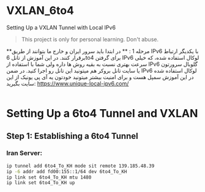 # VXLAN_6to4
Setting Up a VXLAN Tunnel with Local IPv6
> This project is only for personal learning. Don't abuse.

**مرحله 1 : **
در ابتدا باید سرور ایران و خارج ما بتوانند از طریق IPv6 با یکدیگر ارتباط برقرار کنند.
در این آموزش از تانل 6to4 برای گرفتن IPv6 لوکال استفاده شده، که خیلی سرعت بهتری نسبت به بقیه روش ها داره
ولی شما با استفاده از IPv6 گلوبال سرورتون یا سایت تانل بروکر هم میتونید این تانل رو اجرا کنید.
در ضمن IPv6 لوکال استفاده شده در این آموزش سمپل هست و برای امنیت بیشتر میتونید خودتون یه آی پی یونیک از این سایت بگیرید: https://www.unique-local-ipv6.com/
```shell 

```
# Setting Up a 6to4 Tunnel and VXLAN

## Step 1: Establishing a 6to4 Tunnel

### Iran Server:

```sh
ip tunnel add 6to4_To_KH mode sit remote 139.185.48.39
ip -6 addr add fd00:155::1/64 dev 6to4_To_KH
ip link set 6to4_To_KH mtu 1480
ip link set 6to4_To_KH up
